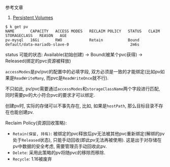 参考文章

1. [Persistent Volumes](https://kubernetes.io/docs/concepts/storage/persistent-volumes/)

```console
$ k get pv
NAME       CAPACITY   ACCESS MODES   RECLAIM POLICY   STATUS   CLAIM                          STORAGECLASS   REASON   AGE
pv-mysql   16Gi       RWO            Retain           Bound    default/data-mariadb-slave-0                           2m6s
```

status 可能的状态: Available(初始创建) -> Bound(被某个pvc获得) -> Released(绑定的pvc资源被释放)

`accessModes`是pv/pvc的配置中的必填字段, 双方必须是一致的才能绑定(比如pv如果是`ReadWriteMany`, 而pvc是`ReadWriteOnce`就不行).

不只如此, pv/pvc需要通过`accessModes`和`storageClassName`两个字段进行匹配, 同时需要pv的大小符合pvc的要求才可以绑定.

创建pv时, 实际的存储可以不事先存在, 比如, 如果是`hostPath`, 那么目标目录不存在也能创建pv.

Reclaim Policy(资源回收策略):

- `Retain(保留, 持有)`: 被绑定的pvc释放后pv无法被其他pvc重新绑定(解绑的pv处于`Released`状态), 只能手动回收(即此pv无法再被使用). 这是出于对存储在pv中数据的安全考虑, 需要管理员手动回收此pv.
- `Delete`: 采用此策略的pv将随pvc的移除而移除.
- `Recycle`: 1.16被废弃
